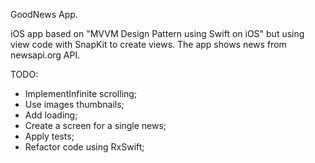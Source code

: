 GoodNews App.

iOS app based on "MVVM Design Pattern using Swift on iOS" but using view code with SnapKit to create views.
The app shows news from newsapi.org API.

TODO:
- ImplementInfinite scrolling;
- Use images thumbnails;
- Add loading;
- Create a screen for a single news;
- Apply tests;
- Refactor code using RxSwift;


